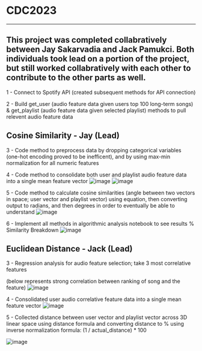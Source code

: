 # CDC2023
----------
This project was completed collabratively between Jay Sakarvadia and Jack Pamukci. Both individuals took lead on a portion of the project, but still worked collabratively with each other to contribute to the other parts as well.
----------

1 - Connect to Spotify API (created subsequent methods for API connection)

2 - Build get_user (audio feature data given users top 100 long-term songs) & get_playlist (audio feature data given selected playlist) methods to pull relevent audio feature data

Cosine Similarity - Jay (Lead)
------------------
3 - Code method to preprocess data by dropping categorical variables (one-hot encoding proved to be inefficent), and by using max-min normalization for all numeric features

4 - Code method to consolidate both user and playlist audio feature data into a single mean feature vector
![image](https://github.com/JaySakarvadia/CDC2023/assets/107783145/14bdcda4-d622-4dee-a167-9325d02839bf)
![image](https://github.com/JaySakarvadia/CDC2023/assets/107783145/e85b0cc1-cf83-434f-ac62-1f635e4f94d2)

5 - Code method to calculate cosine similarities (angle between two vectors in space; user vector and playlist vector)
using equation, then converting output to radians, and then degrees in order to eventually be able to understand
![image](https://github.com/JaySakarvadia/CDC2023/assets/107783145/285f7a01-f816-46dd-b03c-115664d014a6)



6 - Implement all methods in algorithmic analysis notebook to see results
% Similarity Breakdown
![image](https://github.com/JaySakarvadia/CDC2023/assets/107783145/c0e91244-5e89-49ad-8ad9-b17d31ccbb30)




Euclidean Distance - Jack (Lead)
------------------
3 - Regression analysis for audio feature selection; take 3 most correlative features 


(below represents strong correlation between ranking of song and the feature)
![image](https://github.com/JaySakarvadia/CDC2023/assets/111033138/180a8230-a7ab-4846-8998-efc4a7a35746)


4 - Consolidated user audio correlative feature data into a single mean feature vector
![image](https://github.com/JaySakarvadia/CDC2023/assets/111033138/6ec7c9ae-59a5-4309-85e3-c3b274cf03d5)


5 - Collected distance between user vector and playlist vector across 3D linear space using distance formula and converting distance to % using inverse normalization formula: (1  / actual_distance) * 100

![image](https://github.com/JaySakarvadia/CDC2023/assets/111033138/bc36047d-9074-4619-a605-90ae0f61b60f)

